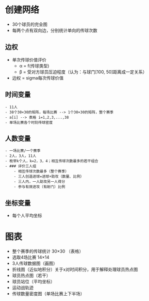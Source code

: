 # 创建网络
- 30个球员的完全图
- 每两个点有双向边，分别统计单向的传球次数
## 边权
- 单次传球价值评价
    - α = f(传球类型)
    - β = 受对方球员压迫程度（认为：与球门[100, 50]距离成一定关系）
- 边权 = sigma每次传球价值

## 时间变量
	- 11人
	- 38个30×30的矩阵，每场比赛 --> 1个30×30的矩阵，整个赛季
	- a[i] --> 表格 i=1,2,3,...,38
	- 单场比赛各个时刻传球密度
## 人数变量
	- 一场比赛/一个赛季
	- 2人，3人，11人
	- 枚举k个人，k=2，3，4；相互传球次数最多的若干组合
	- ### 评价三人组
		- 相互传球次数最多（整个赛季）
		- 三人创造进球=进球+助攻（数量、比例）
		- 三人内，一人助攻另一人得分
		- 参与有效进攻（有射门）比例
## 坐标变量
- 每个人平均坐标

# 图表
- 整个赛季的传球统计 30×30 （表格）
- 选取4场比赛 14×14
- 3人传球数据图（画图）
- 折线图（近似地积分）关于x对时间积分，用于解释处理球员热点图
- 球员热点图（若干）
- 球员站位（平均坐标）
- 运动战轨迹
- 传球数量密度图（单场比赛上下半场）

